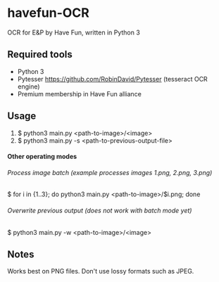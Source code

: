 # havefun-OCR
OCR for E&amp;P by Have Fun, written in Python 3  

## Required tools
- Python 3
- Pytesser https://github.com/RobinDavid/Pytesser (tesseract OCR engine)
- Premium membership in Have Fun alliance

## Usage
1. $ python3 main.py \<path-to-image>/\<image>
2. $ python3 main.py -s \<path-to-previous-output-file>

#### Other operating modes
###### Process image batch (example processes images 1.png, 2.png, 3.png)
$ for i in {1..3}; do python3 main.py \<path-to-image>/$i.png; done
###### Overwrite previous output (does not work with batch mode yet)
$ python3 main.py -w \<path-to-image>/\<image>

## Notes
Works best on PNG files. Don't use lossy formats such as JPEG.